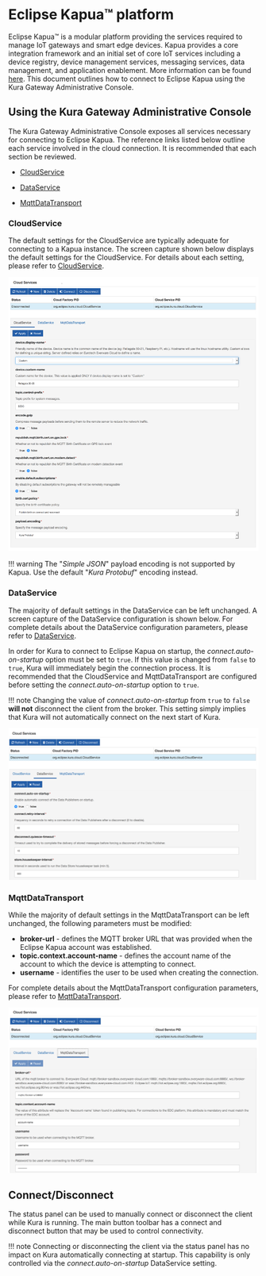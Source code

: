 # Eclipse Kapua&trade; platform

Eclipse Kapua™ is a modular platform providing the services required to manage IoT gateways and smart edge devices. Kapua provides a core integration framework and an initial set of core IoT services including a device registry, device management services, messaging services, data management, and application enablement. More information can be found [here](https://www.eclipse.org/kapua/). This document outlines how to connect to Eclipse Kapua using the Kura Gateway Administrative Console.

## Using the Kura Gateway Administrative Console

The Kura Gateway Administrative Console exposes all services necessary for connecting to Eclipse Kapua. The reference links listed below outline each service involved in the cloud connection. It is recommended that each section be reviewed.

- [CloudService](#cloudservice)

- [DataService](#dataservice)

- [MqttDataTransport](#mqttdatatransport)

### CloudService

The default settings for the CloudService are typically adequate for connecting to a Kapua instance. The screen capture shown below displays the default settings for the CloudService. For details about each setting, please refer to [CloudService](#cloudservice).

![](images/kapuaCloudService.png)

!!! warning
    The "*Simple JSON*" payload encoding is not supported by Kapua. Use the default "*Kura Protobuf*" encoding instead.

### DataService

The majority of default settings in the DataService can be left unchanged. A screen capture of the DataService configuration is shown below. For complete details about the DataService configuration parameters, please refer to [DataService](#dataservice).

In order for Kura to connect to Eclipse Kapua on startup, the *connect.auto-on-startup* option must be set to `true`. If this value is changed from `false` to `true`, Kura will immediately begin the connection process. It is recommended that the CloudService and MqttDataTransport are configured before setting the *connect.auto-on-startup* option to `true`.

!!! note
    Changing the value of *connect.auto-on-startup* from `true` to `false` **will not** disconnect the client from the broker. This setting simply implies that Kura will not automatically connect on the next start of Kura.

![](images/kapuaDataService.png)

### MqttDataTransport

While the majority of default settings in the MqttDataTransport can be left unchanged, the following parameters must be modified:

- **broker-url** - defines the MQTT broker URL that was provided when the Eclipse Kapua account was established.
- **topic.context.account-name** - defines the account name of the account to which the device is attempting to connect.
- **username** - identifies the user to be used when creating the connection.

For complete details about the MqttDataTransport configuration parameters, please refer to [MqttDataTransport](#mqttdatatransport).

![](images/kapuaMQTTDataTransport.png)

## Connect/Disconnect

The status panel can be used to manually connect or disconnect the client while Kura is running. The main button toolbar has a connect and disconnect button that may be used to control connectivity.

!!! note
    Connecting or disconnecting the client via the status panel has no impact on Kura automatically connecting at startup. This capability is only controlled via the *connect.auto-on-startup* DataService setting.
